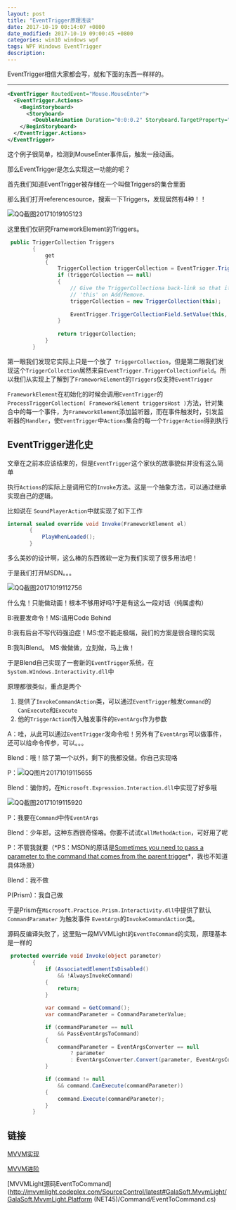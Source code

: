 ```yaml
---
layout: post
title: "EventTrigger原理浅谈"
date: 2017-10-19 00:14:07 +0800
date_modified: 2017-10-19 09:00:45 +0800
categories: win10 windows wpf
tags: WPF Windows EventTrigger
description: 
---
```



EventTrigger相信大家都会写，就和下面的东西一样样的。

-----


```xml
<EventTrigger RoutedEvent="Mouse.MouseEnter">          
  <EventTrigger.Actions>            
    <BeginStoryboard>              
      <Storyboard>                
        <DoubleAnimation Duration="0:0:0.2" Storyboard.TargetProperty="MaxHeight" To="90"/>            </Storyboard>            
    </BeginStoryboard>          
  </EventTrigger.Actions>        
</EventTrigger>
```

这个例子很简单，检测到MouseEnter事件后，触发一段动画。

那么EventTrigger是怎么实现这一功能的呢？

首先我们知道EventTrigger被存储在一个叫做Triggers的集合里面

那么我们打开referencesource，搜索一下Triggers，发现居然有4种！！


![QQ截图20171019105123](/media/QQ截图20171019105123.png)

这里我们仅研究FrameworkElement的Triggers。

```csharp
 public TriggerCollection Triggers
        {
            get
            {
                TriggerCollection triggerCollection = EventTrigger.TriggerCollectionField.GetValue(this);
                if (triggerCollection == null)
                {
                    // Give the TriggerCollectiona back-link so that it can update
                    // 'this' on Add/Remove.
                    triggerCollection = new TriggerCollection(this);
 
                    EventTrigger.TriggerCollectionField.SetValue(this, triggerCollection);
                }
 
                return triggerCollection;
            }
        }
```

第一眼我们发现它实际上只是一个放了` TriggerCollection`，但是第二眼我们发现这个`TriggerCollection`居然来自`EventTrigger.TriggerCollectionField`。所以我们从实现上了解到了`FrameworkElement`的`Triggers`仅支持`EventTrigger`

`FrameworkElement`在初始化的时候会调用`EventTrigger`的`ProcessTriggerCollection( FrameworkElement triggersHost )`方法，针对集合中的每一个事件，为`FrameworkElement`添加监听器，而在事件触发时，引发监听器的`Handler`，使`EventTrigger`中`Actions`集合的每一个`TriggerAction`得到执行



## EventTrigger进化史

文章在之前本应该结束的，但是`EventTrigger`这个家伙的故事貌似并没有这么简单

执行`Actions`的实际上是调用它的`Invoke`方法。这是一个抽象方法，可以通过继承实现自己的逻辑。

比如说在	`SoundPlayerAction`中就实现了如下工作

```csharp
internal sealed override void Invoke(FrameworkElement el)
       {
           PlayWhenLoaded();
       }
```

多么美妙的设计啊，这么棒的东西微软一定为我们实现了很多用法吧！

于是我们打开MSDN。。。

![QQ截图20171019112756](/media/QQ截图20171019112756.png)

什么鬼！只能做动画！根本不够用好吗?于是有这么一段对话（纯属虚构）

B:我要发命令！MS:请用Code Behind

B:我有后台不写代码强迫症！MS:您不能走极端，我们的方案是很合理的实现

B:我叫Blend。 MS:做做做，立刻做，马上做！



于是Blend自己实现了一套新的`EventTrigger`系统，在`System.WIndows.Interactivity.dll`中

原理都很类似，重点是两个

1. 提供了`InvokeCommandAction`类，可以通过`EventTrigger`触发`Command`的`CanExecute`和`Execute`
2. 他的`TriggerAction`传入触发事件的`EventArgs`作为参数

A：哇，从此可以通过`EventTrigger`发命令啦！另外有了`EventArgs`可以做事件，还可以给命令传参，可以。。。

Blend：哦！除了第一个以外，剩下的我都没做。你自己实现咯

P：![QQ图片20171019115655](/media/QQ图片20171019115655.png)

Blend：骗你的，在`Microsoft.Expression.Interaction.dll`中实现了好多哦

![QQ截图20171019115920](/media/QQ截图20171019115920.png)

P：我要在`Command`中传`EventArgs`

Blend：少年郎，这种东西很奇怪咯。你要不试试`CallMethodAction`，可好用了呢

P：不管我就要（*PS：MSDN的原话是[Sometimes you need to pass a parameter to the command that comes from the parent trigger](https://msdn.microsoft.com/en-us/library/gg405494(v=pandp.40).aspx)*，我也不知道具体场景）

Blend：我不做

P(Prism)：我自己做

于是Prism在`Microsoft.Practice.Prism.Interactivity.dll`中提供了默认`CommandParamater` 为触发事件 `EventArgs`的`InvokeCommandAction`类。

源码反编译失败了，这里贴一段MVVMLight的`EventToCommand`的实现，原理基本是一样的

```csharp
 protected override void Invoke(object parameter)
        {
            if (AssociatedElementIsDisabled() 
                && !AlwaysInvokeCommand)
            {
                return;
            }

            var command = GetCommand();
            var commandParameter = CommandParameterValue;

            if (commandParameter == null
                && PassEventArgsToCommand)
            {
                commandParameter = EventArgsConverter == null
                    ? parameter
                    : EventArgsConverter.Convert(parameter, EventArgsConverterParameter);
            }

            if (command != null
                && command.CanExecute(commandParameter))
            {
                command.Execute(commandParameter);
            }
        }
```

## 链接

[MVVM实现](https://msdn.microsoft.com/en-us/library/gg405484(v=pandp.40).aspx)

[MVVM进阶](https://msdn.microsoft.com/en-us/library/gg405494(v=pandp.40).aspx)

[MVVMLight源码EventToCommand](http://mvvmlight.codeplex.com/SourceControl/latest#GalaSoft.MvvmLight/GalaSoft.MvvmLight.Platform (NET45)/Command/EventToCommand.cs)

